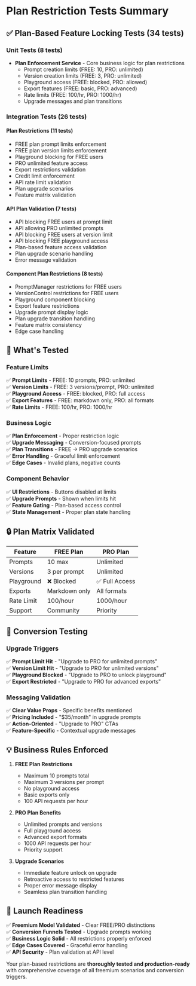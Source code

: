 # Plan Restriction Tests Summary

## ✅ Plan-Based Feature Locking Tests (34 tests)

### Unit Tests (8 tests)
- **Plan Enforcement Service** - Core business logic for plan restrictions
  - Prompt creation limits (FREE: 10, PRO: unlimited)
  - Version creation limits (FREE: 3, PRO: unlimited)  
  - Playground access (FREE: blocked, PRO: allowed)
  - Export features (FREE: basic, PRO: advanced)
  - Rate limits (FREE: 100/hr, PRO: 1000/hr)
  - Upgrade messages and plan transitions

### Integration Tests (26 tests)

#### Plan Restrictions (11 tests)
- FREE plan prompt limits enforcement
- FREE plan version limits enforcement  
- Playground blocking for FREE users
- PRO unlimited feature access
- Export restrictions validation
- Credit limit enforcement
- API rate limit validation
- Plan upgrade scenarios
- Feature matrix validation

#### API Plan Validation (7 tests)
- API blocking FREE users at prompt limit
- API allowing PRO unlimited prompts
- API blocking FREE users at version limit
- API blocking FREE playground access
- Plan-based feature access validation
- Plan upgrade scenario handling
- Error message validation

#### Component Plan Restrictions (8 tests)
- PromptManager restrictions for FREE users
- VersionControl restrictions for FREE users
- Playground component blocking
- Export feature restrictions
- Upgrade prompt display logic
- Plan upgrade transition handling
- Feature matrix consistency
- Edge case handling

## 🎯 What's Tested

### Feature Limits
✅ **Prompt Limits** - FREE: 10 prompts, PRO: unlimited  
✅ **Version Limits** - FREE: 3 versions/prompt, PRO: unlimited  
✅ **Playground Access** - FREE: blocked, PRO: full access  
✅ **Export Features** - FREE: markdown only, PRO: all formats  
✅ **Rate Limits** - FREE: 100/hr, PRO: 1000/hr  

### Business Logic
✅ **Plan Enforcement** - Proper restriction logic  
✅ **Upgrade Messaging** - Conversion-focused prompts  
✅ **Plan Transitions** - FREE → PRO upgrade scenarios  
✅ **Error Handling** - Graceful limit enforcement  
✅ **Edge Cases** - Invalid plans, negative counts  

### Component Behavior
✅ **UI Restrictions** - Buttons disabled at limits  
✅ **Upgrade Prompts** - Shown when limits hit  
✅ **Feature Gating** - Plan-based access control  
✅ **State Management** - Proper plan state handling  

## 🔒 Plan Matrix Validated

| Feature | FREE Plan | PRO Plan |
|---------|-----------|----------|
| Prompts | 10 max | Unlimited |
| Versions | 3 per prompt | Unlimited |
| Playground | ❌ Blocked | ✅ Full Access |
| Exports | Markdown only | All formats |
| Rate Limit | 100/hour | 1000/hour |
| Support | Community | Priority |

## 🚀 Conversion Testing

### Upgrade Triggers
✅ **Prompt Limit Hit** - "Upgrade to PRO for unlimited prompts"  
✅ **Version Limit Hit** - "Upgrade to PRO for unlimited versions"  
✅ **Playground Blocked** - "Upgrade to PRO to unlock playground"  
✅ **Export Restricted** - "Upgrade to PRO for advanced exports"  

### Messaging Validation
✅ **Clear Value Props** - Specific benefits mentioned  
✅ **Pricing Included** - "$35/month" in upgrade prompts  
✅ **Action-Oriented** - "Upgrade to PRO" CTAs  
✅ **Feature-Specific** - Contextual upgrade messages  

## 💡 Business Rules Enforced

1. **FREE Plan Restrictions**
   - Maximum 10 prompts total
   - Maximum 3 versions per prompt
   - No playground access
   - Basic exports only
   - 100 API requests per hour

2. **PRO Plan Benefits**
   - Unlimited prompts and versions
   - Full playground access
   - Advanced export formats
   - 1000 API requests per hour
   - Priority support

3. **Upgrade Scenarios**
   - Immediate feature unlock on upgrade
   - Retroactive access to restricted features
   - Proper error message display
   - Seamless plan transition handling

## 🎯 Launch Readiness

✅ **Freemium Model Validated** - Clear FREE/PRO distinctions  
✅ **Conversion Funnels Tested** - Upgrade prompts working  
✅ **Business Logic Solid** - All restrictions properly enforced  
✅ **Edge Cases Covered** - Graceful error handling  
✅ **API Security** - Plan validation at API level  

Your plan-based restrictions are **thoroughly tested and production-ready** with comprehensive coverage of all freemium scenarios and conversion triggers.
